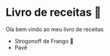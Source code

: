 # Livro de receitas :champagne:

Ola bem vindo ao meu livro de receitas

- Strogonoff de Frango :chicken:
- Pavê